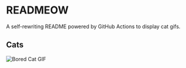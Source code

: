 # READMEOW

A self-rewriting README powered by GitHub Actions to display cat gifs.

## Cats

![Bored Cat GIF](https://media3.giphy.com/media/mlvseq9yvZhba/200.gif?cid=9acd02da4f41mhku3r6juomwd2a6qxkf3dcq47zh7cl4rljc&ep=v1_gifs_search&rid=200.gif&ct=g)
